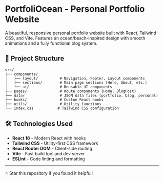 # PortfoliOcean - Personal Portfolio Website

A beautiful, responsive personal portfolio website built with React, Tailwind CSS, and Vite. Features an ocean/beach-inspired design with smooth animations and a fully functional blog system.

<!-- ## 🌊 Features

- **Modern Design**: Ocean/beach-themed color palette with smooth animations
- **Fully Responsive**: Optimized for all device sizes from mobile to desktop
- **Single Page Application**: Smooth scrolling navigation with sections:
  - Hero section with animated background
  - About Me with personal introduction
  - My Journey with timeline and skills showcase
  - Projects portfolio with detailed modals
  - Blog with individual post pages
  - Contact form with multiple contact methods
- **Blog System**: Individual blog post routing with rich content display
- **Interactive Elements**: Hover effects, scroll animations, and smooth transitions
- **Modern Tech Stack**: React 18, Tailwind CSS, React Router DOM, Vite

## 🚀 Quick Start

### Prerequisites
- Node.js (version 16 or higher)
- npm or yarn

### Installation

1. **Clone the repository**
   ```bash
   git clone https://github.com/douboNg/portfoliocean.git
   cd portfoliocean
   ```

2. **Install dependencies**
   ```bash
   npm install
   ```

3. **Start the development server**
   ```bash
   npm run dev
   ```

4. **Open your browser**
   Visit `http://localhost:5173` to view the portfolio -->

## 📁 Project Structure

```
src/
├── components/
│   ├── layout/          # Navigation, Footer, Layout components
│   ├── sections/        # Main page sections (Hero, About, etc.)
│   └── ui/              # Reusable UI components
├── pages/               # Route components (Home, BlogPost)
├── data/                # JSON data files (portfolio, blog, personal)
├── hooks/               # Custom React hooks
├── utils/               # Utility functions
└── index.css           # Tailwind CSS configuration
```

<!-- ## 🎨 Customization

### Personal Information
Update your personal information in:
- `src/data/personal.json` - Personal details, contact info, journey
- `src/data/portfolio.json` - Projects, skills, and experience
- `src/data/blog.json` - Blog posts and articles

### Styling
The color theme can be customized in `tailwind.config.js`:
- Ocean colors: Various blue shades
- Beach colors: Coral, turquoise, seafoam, etc.
- Navy: Deep blue accent colors

### Content
- **Projects**: Add your projects to `src/data/portfolio.json`
- **Blog Posts**: Add articles to `src/data/blog.json`
- **Experience**: Update your work history in `src/data/portfolio.json`
- **Skills**: Modify the skills section in `src/data/portfolio.json`

## 📱 Responsive Design

The website is fully responsive with breakpoints:
- Mobile: 320px - 768px
- Tablet: 768px - 1024px
- Desktop: 1024px+

## 🔧 Available Scripts

- `npm run dev` - Start development server
- `npm run build` - Build for production
- `npm run preview` - Preview production build
- `npm run lint` - Run ESLint

## 🚀 Deployment

### Netlify
1. Build the project: `npm run build`
2. Deploy the `dist` folder to Netlify
3. Set build command: `npm run build`
4. Set publish directory: `dist`

### Vercel
1. Connect your GitHub repository to Vercel
2. Set framework preset to "Vite"
3. Deploy automatically on push to main

### GitHub Pages
1. Install gh-pages: `npm install --save-dev gh-pages`
2. Add to package.json scripts: `"deploy": "gh-pages -d dist"`
3. Build and deploy: `npm run build && npm run deploy`

## 🎯 Performance Features

- **Code Splitting**: React.lazy() for route-based splitting
- **Optimized Assets**: Vite's built-in optimization
- **Responsive Images**: Placeholder system for images
- **Smooth Animations**: CSS transforms and transitions
- **SEO Friendly**: Semantic HTML and proper meta tags -->

## 🛠️ Technologies Used

- **React 18** - Modern React with hooks
- **Tailwind CSS** - Utility-first CSS framework
- **React Router DOM** - Client-side routing
- **Vite** - Fast build tool and dev server
- **ESLint** - Code linting and formatting

---

⭐ Star this repository if you found it helpful!
